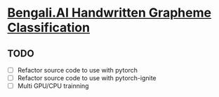 # [Bengali.AI Handwritten Grapheme Classification](https://www.kaggle.com/c/bengaliai-cv19/?target=_blank)
## TODO
- [ ] Refactor source code to use with pytorch
- [ ] Refactor source code to use with pytorch-ignite
- [ ] Multi GPU/CPU trainning
